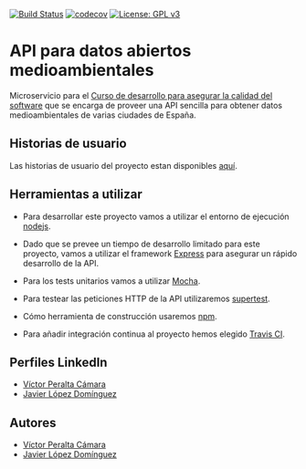 [![Build Status](https://travis-ci.org/medioambiental-tdd/medioambiental.svg?branch=master)](https://travis-ci.org/medioambiental-tdd/medioambiental)
[![codecov](https://codecov.io/gh/medioambiental-tdd/medioambiental/branch/master/graph/badge.svg)](https://codecov.io/gh/medioambiental-tdd/medioambiental)
[![License: GPL v3](https://img.shields.io/badge/License-GPLv3-blue.svg)](https://www.gnu.org/licenses/gpl-3.0)

# API para datos abiertos medioambientales
Microservicio para el [Curso de desarrollo para asegurar la calidad del software](https://jj.github.io/curso-tdd/) que se encarga de proveer una API sencilla para obtener datos medioambientales de varias ciudades de España.

## Historias de usuario
Las historias de usuario del proyecto estan disponibles [aquí](https://github.com/medioambiental-tdd/medioambiental/blob/master/HU/HU.md).

## Herramientas a utilizar

* Para desarrollar este proyecto vamos a utilizar el entorno de ejecución [nodejs](https://nodejs.org/es/).

* Dado que se prevee un tiempo de desarrollo limitado para este proyecto, vamos a utilizar el framework [Express](https://expressjs.com/es/) para asegurar un rápido desarrollo de la API.

* Para los tests unitarios vamos a utilizar [Mocha](https://mochajs.org/).

* Para testear las peticiones HTTP de la API utilizaremos [supertest](https://github.com/visionmedia/supertest).

* Cómo herramienta de construcción usaremos [npm](https://www.npmjs.com/).

* Para añadir integración continua al proyecto hemos elegido [Travis CI](https://travis-ci.org/).

## Perfiles LinkedIn

* [Víctor Peralta Cámara](https://www.linkedin.com/in/vperaltac/)  
* [Javier López Domínguez](https://www.linkedin.com/in/javilecrin/)


## Autores
* [Víctor Peralta Cámara](https://github.com/vperaltac)  
* [Javier López Domínguez](https://github.com/javilecrin)